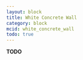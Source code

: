 ```yaml
---
layout: block
title: White Concrete Wall
category: block
mcid: white_concrete_wall
todo: true
---
```



**TODO**
